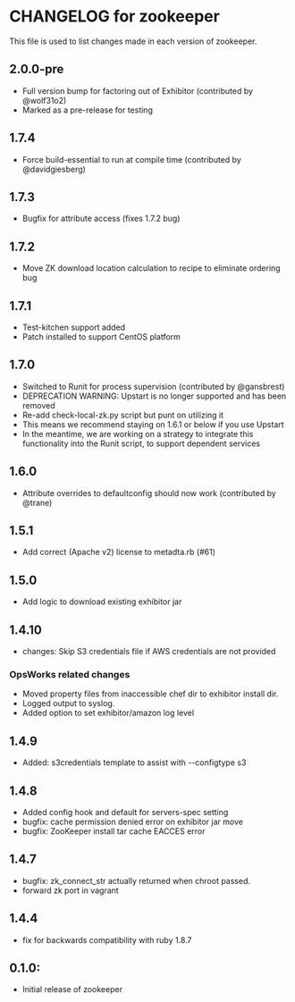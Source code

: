 # CHANGELOG for zookeeper
This file is used to list changes made in each version of zookeeper.

## 2.0.0-pre
* Full version bump for factoring out of Exhibitor (contributed by @wolf31o2)
* Marked as a pre-release for testing

## 1.7.4
* Force build-essential to run at compile time (contributed by @davidgiesberg)

## 1.7.3
* Bugfix for attribute access (fixes 1.7.2 bug)

## 1.7.2
* Move ZK download location calculation to recipe to eliminate ordering bug

## 1.7.1
* Test-kitchen support added
* Patch installed to support CentOS platform

## 1.7.0
* Switched to Runit for process supervision (contributed by @gansbrest)
* DEPRECATION WARNING: Upstart is no longer supported and has been removed
* Re-add check-local-zk.py script but punt on utilizing it
* This means we recommend staying on 1.6.1 or below if you use Upstart
* In the meantime, we are working on a strategy to integrate this functionality
  into the Runit script, to support dependent services

## 1.6.0
* Attribute overrides to defaultconfig should now work (contributed by @trane)

## 1.5.1
* Add correct (Apache v2) license to metadta.rb (#61)

## 1.5.0
* Add logic to download existing exhibitor jar

## 1.4.10
* changes: Skip S3 credentials file if AWS credentials are not provided

### OpsWorks related changes
* Moved property files from inaccessible chef dir to exhibitor install dir.
* Logged output to syslog.
* Added option to set exhibitor/amazon log level

## 1.4.9
* Added: s3credentials template to assist with --configtype s3

## 1.4.8
* Added config hook and default for servers-spec setting
* bugfix: cache permission denied error on exhibitor jar move
* bugfix: ZooKeeper install tar cache EACCES error

## 1.4.7
* bugfix: zk_connect_str actually returned when chroot passed.
* forward zk port in vagrant

## 1.4.4

* fix for backwards compatibility with ruby 1.8.7

## 0.1.0:

* Initial release of zookeeper
